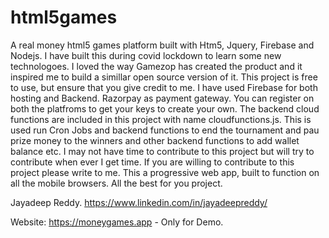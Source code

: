 # html5games
A real money html5 games platform built with Htm5, Jquery, Firebase and Nodejs.
I have built this during covid lockdown to learn some new technologoes.
I loved the way Gamezop has created the product and it inspired me to build a simillar open source version of it. 
This project is free to use, but ensure that you give credit to me. 
I have used Firebase for both hosting and Backend. Razorpay as payment gateway. 
You can register on both the platfroms to get your keys to create your own. 
The backend cloud functions are included in this project with name cloudfunctions.js. This is used run Cron Jobs and backend functions to end the tournament and pau prize money to the winners and other backend functions to add wallet balance etc. 
I may not have time to contribute to this project but will try to contribute when ever I get time. If you are willing to contribute to this project please write to me.
This a progressive web app, built to function on all the mobile browsers. 
All the best for you project.

Jayadeep Reddy.
https://www.linkedin.com/in/jayadeepreddy/

Website:
https://moneygames.app - Only for Demo. 
